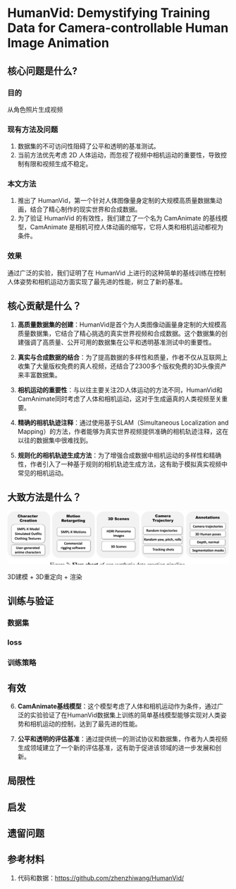 # HumanVid: Demystifying Training Data for Camera-controllable Human Image Animation

## 核心问题是什么?

### 目的

从角色照片生成视频

### 现有方法及问题

1. 数据集的不可访问性阻碍了公平和透明的基准测试。
2. 当前方法优先考虑 2D 人体运动，而忽视了视频中相机运动的重要性，导致控制有限和视频生成不稳定。

### 本文方法

1. 推出了 HumanVid，第一个针对人体图像量身定制的大规模高质量数据集动画，结合了精心制作的现实世界和合成数据。
2. 为了验证 HumanVid 的有效性，我们建立了一个名为 CamAnimate 的基线模型，CamAnimate 是相机可控人体动画的缩写，它将人类和相机运动都视为条件。

### 效果

通过广泛的实验，我们证明了在 HumanVid 上进行的这种简单的基线训练在控制人体姿势和相机运动方面实现了最先进的性能，树立了新的基准。

## 核心贡献是什么？

1.  **高质量数据集的创建**：HumanVid是首个为人类图像动画量身定制的大规模高质量数据集，它结合了精心挑选的真实世界视频和合成数据。这个数据集的创建强调了高质量、公开可用的数据集在公平和透明基准测试中的重要性。

2.  **真实与合成数据的结合**：为了提高数据的多样性和质量，作者不仅从互联网上收集了大量版权免费的真人视频，还结合了2300多个版权免费的3D头像资产来丰富数据集。

3.  **相机运动的重要性**：与以往主要关注2D人体运动的方法不同，HumanVid和CamAnimate同时考虑了人体和相机运动，这对于生成逼真的人类视频至关重要。

4.  **精确的相机轨迹注释**：通过使用基于SLAM（Simultaneous Localization and Mapping）的方法，作者能够为真实世界视频提供准确的相机轨迹注释，这在以往的数据集中很难找到。

5.  **规则化的相机轨迹生成方法**：为了增强合成数据中相机运动的多样性和精确性，作者引入了一种基于规则的相机轨迹生成方法，这有助于模拟真实视频中常见的相机运动。


## 大致方法是什么？

![](./assets/9e03c1ae3926d263e3fe9cf8d2fb0227_3_Figure_2_-1796728503.png)

3D建模 + 3D重定向 + 渲染

## 训练与验证

### 数据集

### loss

### 训练策略

## 有效

6.  **CamAnimate基线模型**：这个模型考虑了人体和相机运动作为条件，通过广泛的实验验证了在HumanVid数据集上训练的简单基线模型能够实现对人类姿势和相机运动的控制，达到了最先进的性能。

7.  **公平和透明的评估基准**：通过提供统一的测试协议和数据集，作者为人类视频生成领域建立了一个新的评估基准，这有助于促进该领域的进一步发展和创新。

## 局限性

## 启发

## 遗留问题

## 参考材料

1. 代码和数据：https://github.com/zhenzhiwang/HumanVid/